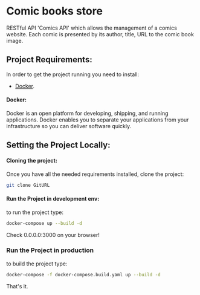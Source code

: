 # Comic books store

RESTful API 'Comics API' which allows the management of a comics website. Each comic is presented by its author, title, URL to the comic book image.

## Project Requirements:

In order to get the project running you need to install:

- [Docker](https://docs.docker.com/get-docker/).

#### Docker:

Docker is an open platform for developing, shipping, and running applications. Docker enables you to separate your applications from your infrastructure so you can deliver software quickly.

## Setting the Project Locally:

#### Cloning the project:

Once you have all the needed requirements installed, clone the project:

``` bash
git clone GitURL
```

#### Run the Project in development env:

to run the project type:

``` bash
docker-compose up --build -d
```

Check 0.0.0.0:3000 on your browser!


### Run the Project in production

to build the project type:

``` bash
docker-compose -f docker-compose.build.yaml up --build -d
```

That's it.
